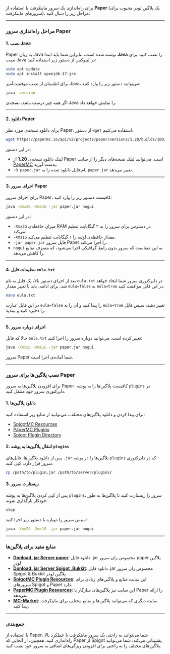 برای راه‌اندازی یک سرور ماینکرفت با استفاده از **Paper** (یک پلاگین لودر محبوب برای سرورهای ماینکرفت)، مراحل زیر را دنبال کنید:

---

### مراحل راه‌اندازی سرور Paper

#### 1. **نصب Java**

Paper به زبان Java نوشته شده است، بنابراین شما باید ابتدا **Java** را نصب کنید. برای نصب Java در لینوکس از دستور زیر استفاده کنید:

```bash
sudo apt update
sudo apt install openjdk-17-jre
```

برای اطمینان از نصب موفقیت‌آمیز Java، می‌توانید دستور زیر را وارد کنید:

```bash
java -version
```

اگر همه چیز درست باشد، نسخه‌ی Java را نمایش خواهد داد.

---

#### 2. **دانلود Paper**

برای دانلود نسخه‌ی مورد نظر Paper، از دستور `wget` استفاده می‌کنیم.

```bash
wget https://papermc.io/api/v2/projects/paper/versions/1.20/builds/100/downloads/paper-1.20-100.jar -O paper.jar
```

در این دستور:
- لینک دانلود نسخه‌ی **1.20** از Paper است. می‌توانید لینک نسخه‌های دیگر را از سایت [PaperMC](https://papermc.io/) بدست آورید.
- `-O paper.jar` نام فایل دانلود شده را به `paper.jar` تغییر می‌دهد.

---

#### 3. **اجرای سرور Paper**

برای اجرای سرور Paper، کافیست دستور زیر را وارد کنید:

```bash
java -Xmx2G -Xms1G -jar paper.jar nogui
```

در این دستور:
- `-Xmx2G` میزان حافظه‌ی RAM در دسترس برای سرور را به ۲ گیگابایت تنظیم می‌کند.
- `-Xms1G` مقدار حافظه‌ی اولیه را ۱ گیگابایت تنظیم می‌کند.
- `-jar paper.jar` فایل سرور Paper را اجرا می‌کند.
- `nogui` به این معناست که سرور بدون رابط گرافیکی اجرا می‌شود، که مصرف منابع را کاهش می‌دهد.

---

#### 4. **تنظیمات فایل `eula.txt`**

بعد از اجرای دستور بالا، یک فایل به نام `eula.txt` در دایرکتوری سرور شما ایجاد خواهد شد. برای ادامه، باید با تغییر مقدار `eula=false` به `eula=true` در این فایل موافقت کنید.

```bash
nano eula.txt
```

در این فایل عبارت `eula=false` را پیدا کنید و آن را به `eula=true` تغییر دهید، سپس فایل را ذخیره کنید و ببندید.

---

#### 5. **اجرای دوباره سرور**

حالا که فایل `eula.txt` تغییر کرده است، می‌توانید دوباره سرور را اجرا کنید:

```bash
java -Xmx2G -Xms1G -jar paper.jar nogui
```

سرور Paper شما آماده‌ی اجرا است.

---

### نصب پلاگین‌ها برای سرور Paper

برای افزودن پلاگین‌ها به سرور Paper، کافیست پلاگین‌ها را به پوشه `plugins` در دایرکتوری سرور خود منتقل کنید.

#### 1. **دانلود پلاگین‌ها**

برای پیدا کردن و دانلود پلاگین‌های مختلف، می‌توانید از منابع زیر استفاده کنید:

- [SpigotMC Resources](https://www.spigotmc.org/resources/)
- [PaperMC Plugins](https://papermc.io/)
- [Spigot Plugin Directory](https://www.spigotmc.org/resources/)

#### 2. **انتقال پلاگین‌ها به پوشه `plugins`**

پس از دانلود پلاگین‌ها، فایل‌های `.jar` پلاگین‌ها را در پوشه `plugins` که در دایرکتوری سرور قرار دارد، کپی کنید.

```bash
cp /path/to/plugin.jar /path/to/server/plugins/
```

#### 3. **ریستارت سرور**

پس از کپی کردن پلاگین‌ها به پوشه `plugins`، سرور را ریستارت کنید تا پلاگین‌ها به طور خودکار بارگذاری شوند:

```bash
stop
```

سپس سرور را دوباره با دستور زیر اجرا کنید:

```bash
java -Xmx2G -Xms1G -jar paper.jar nogui
```

---

### منابع مفید برای پلاگین‌ها

- **[Donload .jar Server paper](https://gist.github.com/osipxd/6119732e30059241c2192c4a8d2218d9)**: دانلود فایل .jar مخصوص ران سرور paper پلاگین لودر
- **[Donload .jar Server Spigot ,Bukkit](https://getbukkit.org/)**: دانلود فایل .jar مخصوص ران سرور Spigot & Bukkit پلاگین لودر
- **[SpigotMC Plugin Resources](https://www.spigotmc.org/resources/)**: این سایت منابع و پلاگین‌های زیادی برای سرورهای Spigot و Paper دارد.
- **[PaperMC Plugin Resources](https://papermc.io/)**: این سایت نیز پلاگین‌های سازگار با Paper را ارائه می‌دهد.
- **[MC-Market](https://www.mc-market.org/)**: سایت دیگری که می‌توانید پلاگین‌ها و منابع مختلف برای ماینکرفت پیدا کنید.

---

### جمع‌بندی

با استفاده از Paper، شما می‌توانید به راحتی یک سرور ماینکرفت با عملکرد بالا راه‌اندازی کنید. همچنین، از آنجایی که Paper از Spigot پشتیبانی می‌کند، شما می‌توانید پلاگین‌های مختلف را به راحتی برای افزودن ویژگی‌های اضافی به سرور خود نصب کنید.
